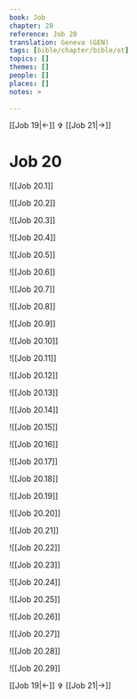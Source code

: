 ```yaml
---
book: Job
chapter: 20
reference: Job 20
translation: Geneva (GEN)
tags: [bible/chapter/bible/ot]
topics: []
themes: []
people: []
places: []
notes: >
  
---
```


[[Job 19|<-]] ✞ [[Job 21|->]]

# Job 20

![[Job 20.1]]

![[Job 20.2]]

![[Job 20.3]]

![[Job 20.4]]

![[Job 20.5]]

![[Job 20.6]]

![[Job 20.7]]

![[Job 20.8]]

![[Job 20.9]]

![[Job 20.10]]

![[Job 20.11]]

![[Job 20.12]]

![[Job 20.13]]

![[Job 20.14]]

![[Job 20.15]]

![[Job 20.16]]

![[Job 20.17]]

![[Job 20.18]]

![[Job 20.19]]

![[Job 20.20]]

![[Job 20.21]]

![[Job 20.22]]

![[Job 20.23]]

![[Job 20.24]]

![[Job 20.25]]

![[Job 20.26]]

![[Job 20.27]]

![[Job 20.28]]

![[Job 20.29]]

[[Job 19|<-]] ✞ [[Job 21|->]]

